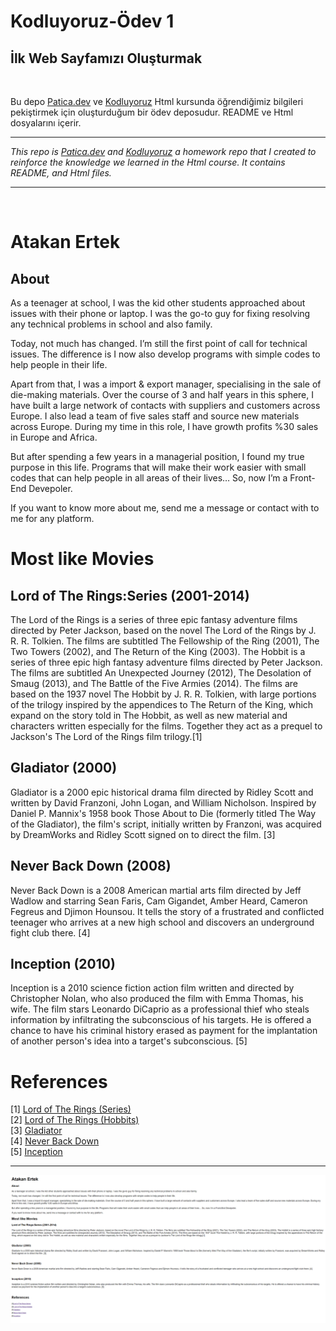 # Kodluyoruz-Ödev 1

## İlk Web Sayfamızı Oluşturmak

<br >

Bu depo [Patica.dev](https://www.patika.dev/tr) ve [Kodluyoruz](https://www.kodluyoruz.org) Html kursunda öğrendiğimiz bilgileri pekiştirmek için oluşturduğum bir ödev deposudur. README ve Html dosyalarını içerir.

---

_This repo is [Patica.dev](https://www.patika.dev/tr) and [Kodluyoruz](https://www.kodluyoruz.org) a homework repo that I created to reinforce the knowledge we learned in the Html course. It contains README, and Html files._

---

<br>

# Atakan Ertek

## About

As a teenager at school, I was the kid other students approached about issues with their phone or laptop. I was the go-to guy for fixing resolving any technical problems in school and also family.

Today, not much has changed. I’m still the first point of call for technical issues. The difference is I now also develop programs with simple codes to help people in their life.

Apart from that, I was a import & export manager, specialising in the sale of die-making materials. Over the course of 3 and half years in this sphere, I have built a large network of contacts with suppliers and customers across Europe. I also lead a team of five sales staff and source new materials across Europe. During my time in this role, I have growth profits %30 sales in Europe and Africa.

But after spending a few years in a managerial position, I found my true purpose in this life. Programs that will make their work easier with small codes that can help people in all areas of their lives… So, now I’m a Front-End Devepoler.

If you want to know more about me, send me a message or contact with to me for any platform.

# Most like Movies

## Lord of The Rings:Series (2001-2014)

The Lord of the Rings is a series of three epic fantasy adventure films directed by Peter Jackson, based on the novel The Lord of the Rings by J. R. R. Tolkien. The films are subtitled The Fellowship of the Ring (2001), The Two Towers (2002), and The Return of the King (2003). The Hobbit is a series of three epic high fantasy adventure films directed by Peter Jackson. The films are subtitled An Unexpected Journey (2012), The Desolation of Smaug (2013), and The Battle of the Five Armies (2014). The films are based on the 1937 novel The Hobbit by J. R. R. Tolkien, with large portions of the trilogy inspired by the appendices to The Return of the King, which expand on the story told in The Hobbit, as well as new material and characters written especially for the films. Together they act as a prequel to Jackson's The Lord of the Rings film trilogy.[1]

## Gladiator (2000)

Gladiator is a 2000 epic historical drama film directed by Ridley Scott and written by David Franzoni, John Logan, and William Nicholson. Inspired by Daniel P. Mannix's 1958 book Those About to Die (formerly titled The Way of the Gladiator), the film's script, initially written by Franzoni, was acquired by DreamWorks and Ridley Scott signed on to direct the film. [3]

## Never Back Down (2008)

Never Back Down is a 2008 American martial arts film directed by Jeff Wadlow and starring Sean Faris, Cam Gigandet, Amber Heard, Cameron Fegreus and Djimon Hounsou. It tells the story of a frustrated and conflicted teenager who arrives at a new high school and discovers an underground fight club there. [4]

## Inception (2010)

Inception is a 2010 science fiction action film written and directed by Christopher Nolan, who also produced the film with Emma Thomas, his wife. The film stars Leonardo DiCaprio as a professional thief who steals information by infiltrating the subconscious of his targets. He is offered a chance to have his criminal history erased as payment for the implantation of another person's idea into a target's subconscious. [5]

# References

[1] [Lord of The Rings (Series)](<https://en.wikipedia.org/wiki/The_Lord_of_the_Rings_(film_series)>)
<br>
[2] [Lord of The Rings (Hobbits)](<https://en.wikipedia.org/wiki/The_Hobbit_(film_series)>)
<br>
[3] [Gladiator](<https://en.wikipedia.org/wiki/Gladiator_(2000_film)>)
<br>
[4] [Never Back Down](https://en.wikipedia.org/wiki/Never_Back_Down)
<br>
[5] [Inception](https://en.wikipedia.org/wiki/Inception)

---

<img height="auto" width="auto" src="https://raw.githubusercontent.com/Overated/Kodluyoruz-FrontEnd-Homeworks/main/HTML/Homework-1/img/Preview2.png" />
